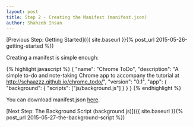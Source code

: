 ```yaml
---
layout: post
title: Step 2 - Creating the Manifest (manifest.json)
author: Shahzeb Ihsan
---
```


[Previous Step: Getting Started]({{ site.baseurl }}{% post_url 2015-05-26-getting-started %})

Creating a manifest is simple enough:

{% highlight javascript %}
{
    "name": "Chrome ToDo",
    "description": "A simple to-do and note-taking Chrome app to accompany the tutorial at http://schaazzz.github.io/chrome_todo/",
    "version": "0.1",
    "app": {
        "background": {
        "scripts": ["js/background.js"]
        }
    }
}
{% endhighlight %}

You can download manifest.json [here](https://raw.githubusercontent.com/schaazzz/chrome_todo/sandbox/manifest.json).

[Next Step: The Background Script (background.js)]({{ site.baseurl }}{% post_url 2015-05-27-the-background-script %})

